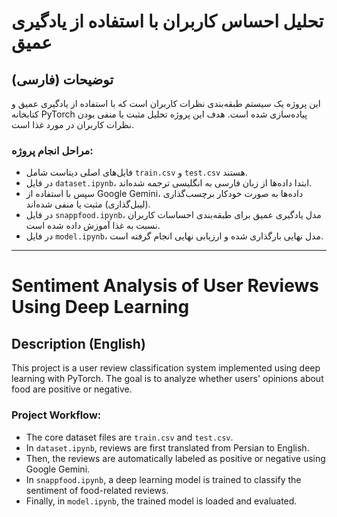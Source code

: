 # تحلیل احساس کاربران با استفاده از یادگیری عمیق

## توضیحات (فارسی)

این پروژه یک سیستم طبقه‌بندی نظرات کاربران است که با استفاده از یادگیری عمیق و کتابخانه PyTorch پیاده‌سازی شده است. هدف این پروژه تحلیل مثبت یا منفی بودن نظرات کاربران در مورد غذا است.

### مراحل انجام پروژه:
- فایل‌های اصلی دیتاست شامل `train.csv` و `test.csv` هستند.
- در فایل `dataset.ipynb`، ابتدا داده‌ها از زبان فارسی به انگلیسی ترجمه شده‌اند.
- سپس با استفاده از Google Gemini، داده‌ها به صورت خودکار برچسب‌گذاری (لیبل‌گذاری) مثبت یا منفی شده‌اند.
- در فایل `snappfood.ipynb`، مدل یادگیری عمیق برای طبقه‌بندی احساسات کاربران نسبت به غذا آموزش داده شده است.
- در فایل `model.ipynb`، مدل نهایی بارگذاری شده و ارزیابی نهایی انجام گرفته است.

---

# Sentiment Analysis of User Reviews Using Deep Learning

## Description (English)

This project is a user review classification system implemented using deep learning with PyTorch. The goal is to analyze whether users' opinions about food are positive or negative.

### Project Workflow:
- The core dataset files are `train.csv` and `test.csv`.
- In `dataset.ipynb`, reviews are first translated from Persian to English.
- Then, the reviews are automatically labeled as positive or negative using Google Gemini.
- In `snappfood.ipynb`, a deep learning model is trained to classify the sentiment of food-related reviews.
- Finally, in `model.ipynb`, the trained model is loaded and evaluated.

